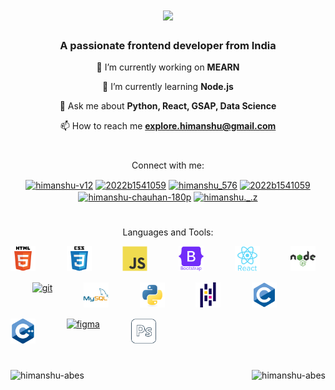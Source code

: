 <h1 align="center">
  <img src="https://readme-typing-svg.herokuapp.com?font=Arial&weight=600&size=30&pause=1000&color=ffffff&center=true&width=435&lines=Hi+%F0%9F%91%8B%2C+I'm+Himanshu+Chauhan;Welcome+to+my+GitHub!">
</h1>



<h3 align="center">A passionate frontend developer from India</h3>
<div align="center">
  
  🔭 I’m currently working on **MEARN**
  
  🌱 I’m currently learning **Node.js**
  
  💬 Ask me about **Python, React, GSAP, Data Science**
  
  📫 How to reach me **explore.himanshu@gmail.com**
  
</div>
<h1></h1> <!-- for line break -->


<div align="center">
  
  Connect with me: 
  
</div>
<div align="center">
<a href="https://www.youtube.com/c/himanshu-v12" target="blank"><img align="center" src="https://raw.githubusercontent.com/rahuldkjain/github-profile-readme-generator/master/src/images/icons/Social/youtube.svg" alt="himanshu-v12" height="30" width="40" /></a>
<a href="https://www.hackerrank.com/2022b1541059" target="blank"><img align="center" src="https://raw.githubusercontent.com/rahuldkjain/github-profile-readme-generator/master/src/images/icons/Social/hackerrank.svg" alt="2022b1541059" height="30" width="40" /></a>
<a href="https://www.codechef.com/users/himanshu_576" target="blank"><img align="center" src="https://cdn.jsdelivr.net/npm/simple-icons@3.1.0/icons/codechef.svg" alt="himanshu_576" height="30" width="40" /></a>
<a href="https://www.leetcode.com/2022b1541059" target="blank"><img align="center" src="https://raw.githubusercontent.com/rahuldkjain/github-profile-readme-generator/master/src/images/icons/Social/leet-code.svg" alt="2022b1541059" height="30" width="40" /></a>
<a href="https://linkedin.com/in/himanshu-chauhan-180p" target="blank"><img align="center" src="https://raw.githubusercontent.com/rahuldkjain/github-profile-readme-generator/master/src/images/icons/Social/linked-in-alt.svg" alt="himanshu-chauhan-180p" height="30" width="40" /></a>
<a href="https://instagram.com/himanshu._.z" target="blank"><img align="center" src="https://raw.githubusercontent.com/rahuldkjain/github-profile-readme-generator/master/src/images/icons/Social/instagram.svg" alt="himanshu._.z" height="30" width="40" /></a>
</div>
<h1></h1> <!-- for line break -->


<div align="center">
  
  Languages and Tools:
  
</div>
<div align="center" style="display: flex; flex-wrap: wrap; gap: 15px;">
  <!-- Web Development -->
  <a href="https://www.w3.org/html/" target="_blank" rel="noreferrer">
    <img src="https://raw.githubusercontent.com/devicons/devicon/master/icons/html5/html5-original-wordmark.svg" alt="html5" width="40" height="40"/>
  </a>
  &nbsp;&nbsp;&nbsp;&nbsp;&nbsp;
  <a href="https://www.w3schools.com/css/" target="_blank" rel="noreferrer">
    <img src="https://raw.githubusercontent.com/devicons/devicon/master/icons/css3/css3-original-wordmark.svg" alt="css3" width="40" height="40"/>
  </a>
  &nbsp;&nbsp;&nbsp;&nbsp;&nbsp;
  <a href="https://developer.mozilla.org/en-US/docs/Web/JavaScript" target="_blank" rel="noreferrer">
    <img src="https://raw.githubusercontent.com/devicons/devicon/master/icons/javascript/javascript-original.svg" alt="javascript" width="40" height="40"/>
  </a>
  &nbsp;&nbsp;&nbsp;&nbsp;&nbsp;
  <a href="https://getbootstrap.com" target="_blank" rel="noreferrer">
    <img src="https://raw.githubusercontent.com/devicons/devicon/master/icons/bootstrap/bootstrap-plain-wordmark.svg" alt="bootstrap" width="40" height="40"/>
  </a>
  &nbsp;&nbsp;&nbsp;&nbsp;&nbsp;
  <a href="https://reactjs.org/" target="_blank" rel="noreferrer">
    <img src="https://raw.githubusercontent.com/devicons/devicon/master/icons/react/react-original-wordmark.svg" alt="react" width="40" height="40"/>
  </a>
  &nbsp;&nbsp;&nbsp;&nbsp;&nbsp;
  <a href="https://nodejs.org" target="_blank" rel="noreferrer">
    <img src="https://raw.githubusercontent.com/devicons/devicon/master/icons/nodejs/nodejs-original-wordmark.svg" alt="nodejs" width="40" height="40"/>
  </a>
  &nbsp;&nbsp;&nbsp;&nbsp;&nbsp;

  <!-- Version Control & Databases -->
  <a href="https://git-scm.com/" target="_blank" rel="noreferrer">
    <img src="https://www.vectorlogo.zone/logos/git-scm/git-scm-icon.svg" alt="git" width="40" height="40"/>
  </a>
  &nbsp;&nbsp;&nbsp;&nbsp;&nbsp;
  <a href="https://www.mysql.com/" target="_blank" rel="noreferrer">
    <img src="https://raw.githubusercontent.com/devicons/devicon/master/icons/mysql/mysql-original-wordmark.svg" alt="mysql" width="40" height="40"/>
  </a>
  &nbsp;&nbsp;&nbsp;&nbsp;&nbsp;

  <!-- Cloud & Data Science -->
  <a href="https://www.python.org" target="_blank" rel="noreferrer">
    <img src="https://raw.githubusercontent.com/devicons/devicon/master/icons/python/python-original.svg" alt="python" width="40" height="40"/>
  </a>
  &nbsp;&nbsp;&nbsp;&nbsp;&nbsp;
  <a href="https://pandas.pydata.org/" target="_blank" rel="noreferrer">
    <img src="https://raw.githubusercontent.com/devicons/devicon/2ae2a900d2f041da66e950e4d48052658d850630/icons/pandas/pandas-original.svg" alt="pandas" width="40" height="40"/>
  </a>
  &nbsp;&nbsp;&nbsp;&nbsp;&nbsp;

  <!-- Programming Languages -->
  <a href="https://www.cprogramming.com/" target="_blank" rel="noreferrer">
    <img src="https://raw.githubusercontent.com/devicons/devicon/master/icons/c/c-original.svg" alt="c" width="40" height="40"/>
  </a>
  &nbsp;&nbsp;&nbsp;&nbsp;&nbsp;
  <a href="https://www.w3schools.com/cpp/" target="_blank" rel="noreferrer">
    <img src="https://raw.githubusercontent.com/devicons/devicon/master/icons/cplusplus/cplusplus-original.svg" alt="cplusplus" width="40" height="40"/>
  </a>
  &nbsp;&nbsp;&nbsp;&nbsp;&nbsp;

  <!-- Design Tools -->
  <a href="https://www.figma.com/" target="_blank" rel="noreferrer">
    <img src="https://www.vectorlogo.zone/logos/figma/figma-icon.svg" alt="figma" width="40" height="40"/>
  </a>
  &nbsp;&nbsp;&nbsp;&nbsp;&nbsp;
  <a href="https://www.photoshop.com/en" target="_blank" rel="noreferrer">
    <img src="https://raw.githubusercontent.com/devicons/devicon/master/icons/photoshop/photoshop-line.svg" alt="photoshop" width="40" height="40"/>
  </a>
  &nbsp;&nbsp;&nbsp;&nbsp;&nbsp;
</div>
<h1></h1> <!-- for line break -->


<div><img align="left" src="https://github-readme-stats.vercel.app/api/top-langs?username=himanshu-abes&show_icons=true&locale=en&theme=dark" alt="himanshu-abes" /></div>

<div><img align="right" src="https://github-readme-stats.vercel.app/api?username=himanshu-abes&show_icons=true&locale=en&theme=dark" alt="himanshu-abes" /></div>
